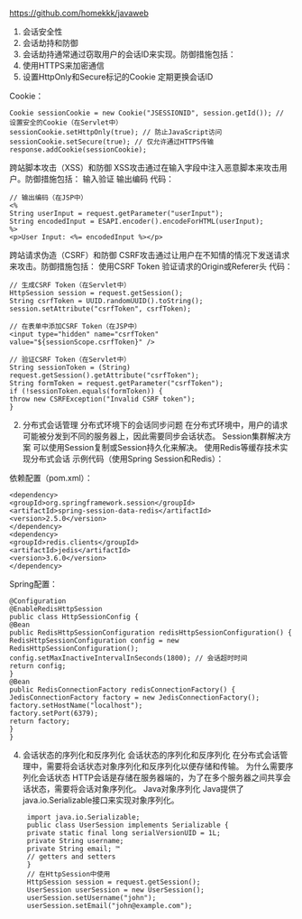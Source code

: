 https://github.com/homekkk/javaweb
1. 会话安全性
2. 会话劫持和防御
3. 会话劫持通常通过窃取用户的会话ID来实现。防御措施包括：
4. 使用HTTPS来加密通信
5. 设置HttpOnly和Secure标记的Cookie 定期更换会话ID

Cookie：
	
	Cookie sessionCookie = new Cookie("JSESSIONID", session.getId()); // 设置安全的Cookie（在Servlet中）
	sessionCookie.setHttpOnly(true); // 防止JavaScript访问 
	sessionCookie.setSecure(true); // 仅允许通过HTTPS传输 
	response.addCookie(sessionCookie);

跨站脚本攻击（XSS）和防御
XSS攻击通过在输入字段中注入恶意脚本来攻击用户。防御措施包括：
输入验证
输出编码
代码：

	// 输出编码（在JSP中） 
	<% 
	String userInput = request.getParameter("userInput"); 
	String encodedInput = ESAPI.encoder().encodeForHTML(userInput); 
	%> 
	<p>User Input: <%= encodedInput %></p>
 
跨站请求伪造（CSRF）和防御
CSRF攻击通过让用户在不知情的情况下发送请求来攻击。防御措施包括：
使用CSRF Token
验证请求的Origin或Referer头
代码：
 
	// 生成CSRF Token（在Servlet中） 
	HttpSession session = request.getSession(); 
	String csrfToken = UUID.randomUUID().toString(); 
	session.setAttribute("csrfToken", csrfToken); 
	
	// 在表单中添加CSRF Token（在JSP中） 
	<input type="hidden" name="csrfToken" value="${sessionScope.csrfToken}" /> 
	
	// 验证CSRF Token（在Servlet中） 
	String sessionToken = (String) request.getSession().getAttribute("csrfToken"); 
	String formToken = request.getParameter("csrfToken"); 
	if (!sessionToken.equals(formToken)) { 
	throw new CSRFException("Invalid CSRF token"); 
	}
 
2. 分布式会话管理
    分布式环境下的会话同步问题
    在分布式环境中，用户的请求可能被分发到不同的服务器上，因此需要同步会话状态。
    Session集群解决方案
    可以使用Session复制或Session持久化来解决。
    使用Redis等缓存技术实现分布式会话
    示例代码（使用Spring Session和Redis）：

依赖配置（pom.xml）：

	<dependency> 
	<groupId>org.springframework.session</groupId> 
	<artifactId>spring-session-data-redis</artifactId> 
	<version>2.5.0</version> 
	</dependency> 
	<dependency> 
	<groupId>redis.clients</groupId> 
	<artifactId>jedis</artifactId> 
	<version>3.6.0</version> 
	</dependency>
 
Spring配置：
 
	@Configuration 
	@EnableRedisHttpSession 
	public class HttpSessionConfig { 
	@Bean 
	public RedisHttpSessionConfiguration redisHttpSessionConfiguration() { 
	RedisHttpSessionConfiguration config = new RedisHttpSessionConfiguration(); 
	config.setMaxInactiveIntervalInSeconds(1800); // 会话超时时间 
	return config; 
	} 
	@Bean 
	public RedisConnectionFactory redisConnectionFactory() { 
	JedisConnectionFactory factory = new JedisConnectionFactory(); 
	factory.setHostName("localhost"); 
	factory.setPort(6379); 
	return factory; 
	} 
	}

 
4. 会话状态的序列化和反序列化
 会话状态的序列化和反序列化
 在分布式会话管理中，需要将会话状态对象序列化和反序列化以便存储和传输。
 为什么需要序列化会话状态
 HTTP会话是存储在服务器端的，为了在多个服务器之间共享会话状态，需要将会话对象序列化。
Java对象序列化
 Java提供了java.io.Serializable接口来实现对象序列化。

	    import java.io.Serializable; 
	    public class UserSession implements Serializable { 
	    private static final long serialVersionUID = 1L; 
	    private String username; 
	    private String email; ™
	    // getters and setters 
	    } 
	    // 在HttpSession中使用 
	    HttpSession session = request.getSession(); 
	    UserSession userSession = new UserSession(); 
	    userSession.setUsername("john"); 
	    userSession.setEmail("john@example.com");

